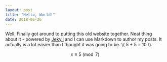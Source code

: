 ```yaml
---
layout: post
title: "Hello, World!"
date: 2018-06-26
---
```


Well. Finally got around to putting this old website together. Neat thing about
it - powered by [Jekyll](http://jekyllrb.com) and I can use Markdown to author
my posts. It actually is a lot easier than I thought it was going to be. \\( 5 +
5 = 10 \\).

$$
x \equiv 5 \pmod{7} 
$$
